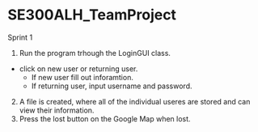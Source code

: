# SE300ALH_TeamProject
Sprint 1

1. Run the program trhough the LoginGUI class.
  * click on new user or returning user.
    * If new user fill out inforamtion.
    * If returning user, input username and password.
2. A file is created, where all of the individual useres are stored and can view their information.
3. Press the lost button on the Google Map when lost.

  
  
